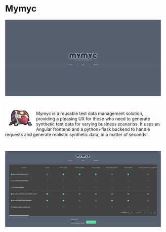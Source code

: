 # Mymyc

<p align="center"><img src="./preview/mymyc2.png"/></p>
<br>
<img align="left" src=https://github.com/Musilix/Mymyc/blob/master/frontend/mymic-frontend/src/assets/images/mimic2.svg height="70" width="100" style="padding:0px;margin:0px;">
<p>Mymyc is a reusable test data management solution, providing a pleasing UX for those who need to generate synthetic test data for varying business scenarios. It uses an Angular frontend and a python+flask backend to handle requests and generate realistic synthetic data, in a matter of seconds!</p>
<br>
<p align="center"><img src="./preview/mymyc1.png"/></p>

